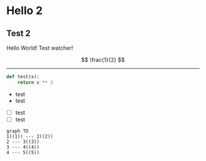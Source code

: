 # Hello 2
## Test 2

Hello World! Test watcher!

$$
\frac{1}{2}
$$

---

```python
def test(x):
    return x ** 2
```

- test
- test

- [ ] test
- [ ] test

```mermaid
graph TD
1((1)) --- 2((2))
2 --- 3((3))
3 --- 4((4))
4 --- 5((5))
```
